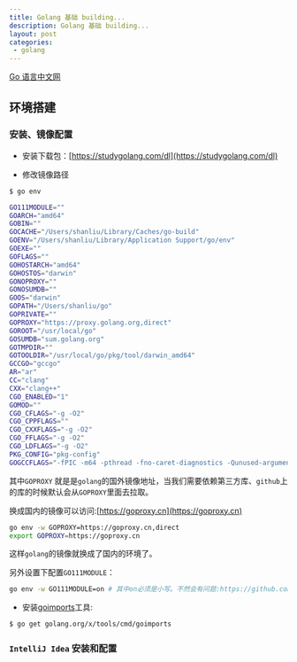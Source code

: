 ```yaml
---
title: Golang 基础 building...
description: Golang 基础 building...
layout: post
categories:
 - golang
---
```


[Go 语言中文网](http://studygolang.com)

## 环境搭建

### 安装、镜像配置

* 安装下载包：[https://studygolang.com/dl](https://studygolang.com/dl)

* 修改镜像路径

```sh
$ go env

GO111MODULE=""
GOARCH="amd64"
GOBIN=""
GOCACHE="/Users/shanliu/Library/Caches/go-build"
GOENV="/Users/shanliu/Library/Application Support/go/env"
GOEXE=""
GOFLAGS=""
GOHOSTARCH="amd64"
GOHOSTOS="darwin"
GONOPROXY=""
GONOSUMDB=""
GOOS="darwin"
GOPATH="/Users/shanliu/go"
GOPRIVATE=""
GOPROXY="https://proxy.golang.org,direct" 
GOROOT="/usr/local/go"
GOSUMDB="sum.golang.org"
GOTMPDIR=""
GOTOOLDIR="/usr/local/go/pkg/tool/darwin_amd64"
GCCGO="gccgo"
AR="ar"
CC="clang"
CXX="clang++"
CGO_ENABLED="1"
GOMOD=""
CGO_CFLAGS="-g -O2"
CGO_CPPFLAGS=""
CGO_CXXFLAGS="-g -O2"
CGO_FFLAGS="-g -O2"
CGO_LDFLAGS="-g -O2"
PKG_CONFIG="pkg-config"
GOGCCFLAGS="-fPIC -m64 -pthread -fno-caret-diagnostics -Qunused-arguments -fmessage-length=0 -fdebug-prefix-map=/var/folders/9d/ddry3pzs7vj7y3qr4tv6wh1h0000gn/T/go-build763466078=/tmp/go-build -gno-record-gcc-switches -fno-common"
```

其中`GOPROXY` 就是是`golang`的国外镜像地址，当我们需要依赖第三方库、`github`上的库的时候默认会从`GOPROXY`里面去拉取。

换成国内的镜像可以访问:[https://goproxy.cn](https://goproxy.cn)

```sh
go env -w GOPROXY=https://goproxy.cn,direct
export GOPROXY=https://goproxy.cn
```

这样`golang`的镜像就换成了国内的环境了。

另外设置下配置`GO111MODULE`：

```sh
go env -w GO111MODULE=on # 其中on必须是小写。不然会有问题:https://github.com/golang/go/issues/34880
```

* 安装[goimports](https://godoc.org/golang.org/x/tools/cmd/goimports)工具:

```sh
$ go get golang.org/x/tools/cmd/goimports
```


### `IntelliJ Idea` 安装和配置
